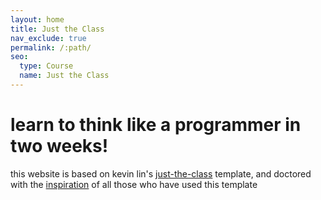 ```yaml
---
layout: home
title: Just the Class
nav_exclude: true
permalink: /:path/
seo:
  type: Course
  name: Just the Class
---
```


# learn to think like a programmer in two weeks!
this website is based on kevin lin's [just-the-class](https://github.com/kevinlin1/just-the-class) template, and doctored with the [inspiration](https://github.com/kevinlin1/just-the-class/discussions/categories/show-and-tell) of all those who have used this template 
